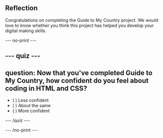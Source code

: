 ## Reflection

Congratulations on completing the Guide to My Country project. We would love to know whether you think this project has helped you develop your digital making skills.

--- no-print ---

--- quiz ---
---
question: Now that you've completed Guide to My Country, how confident do you feel about coding in HTML and CSS?
---

- ( ) Less confident
- ( ) About the same
- ( ) More confident

--- /quiz ---

--- /no-print ---
